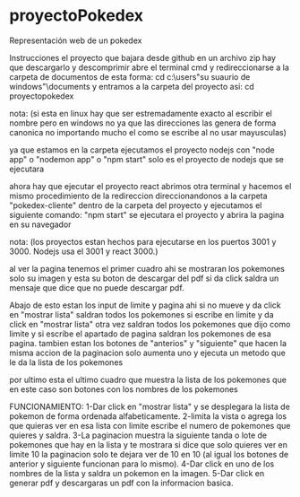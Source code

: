 # proyectoPokedex
Representación web de un pokedex

Instrucciones 
el proyecto que bajara desde github en un archivo zip hay que descargarlo y descomprimir
abre el terminal cmd y redireccionarse a la carpeta de documentos de esta forma: cd c:\users\"su suaurio de windows"\documents 
y entramos a la carpeta del proyecto asi: cd proyectopokedex

nota:
(si esta en linux hay que ser estremadamente exacto al escribir el nombre pero en windows no ya que las direcciones las genera de forma canonica no importando mucho el como se escribe al no usar mayusculas)

ya que estamos en la carpeta ejecutamos el proyecto nodejs con "node app" o "nodemon app" o "npm start" solo es el proyecto de nodejs que se ejecutara

ahora hay que ejecutar el proyecto react abrimos otra terminal y hacemos el mismo procedimiento de la redireccion direccionandonos a la carpeta "pokedex-cliente" dentro de la carpeta del proyecto y ejecutamos el siguiente comando: "npm start"
se ejecutara el proyecto y abrira la pagina en su navegador

nota:
(los proyectos estan hechos para ejecutarse en los puertos 3001 y 3000. Nodejs usa el 3001 y react 3000.)

al ver la pagina tenemos el primer cuadro ahi se mostraran los pokemones solo su imagen y esta su boton de descargar del pdf si da click saldra un mensaje que dice que no puede descargar pdf.
 
Abajo de esto estan los input de limite y pagina ahi si no mueve y da click en "mostrar lista" saldran todos los pokemones si escribe en limite y da click en "mostrar lista" otra vez saldran todos los pokemones que dijo como limite y si escribe el apartado de pagina saldran los pokemones de esa pagina.
tambien estan los botones de "anterios" y "siguiente" que hacen la misma accion de la paginacion solo aumenta uno y ejecuta un metodo que le da la lista de los pokemones

por ultimo esta el ultimo cuadro que muestra la lista de los pokemones que en este caso son botones con los nombres de los pokemones

FUNCIONAMIENTO:
1-Dar click en "mostrar lista" y se desplegara la lista de pokemon de forma ordenada alfabeticamente.
2-limita la vista o agrega los que quieras ver en esa lista con limite escribe el numero de pokemones que quieres y saldra.
3-La paginacion muestra la siguiente tanda o lote de pokemones que hay en la lista y te mostrara si dice que solo quieres ver en limite 10 la paginacion solo te dejara ver de 10 en 10 
(al igual los botones de anterior y siguiente funcionan para lo mismo).
4-Dar click en uno de los nombres de la lista y saldra un pokemon en la imagen.
5-Dar click en generar pdf y descargaras un pdf con la informacion basica.